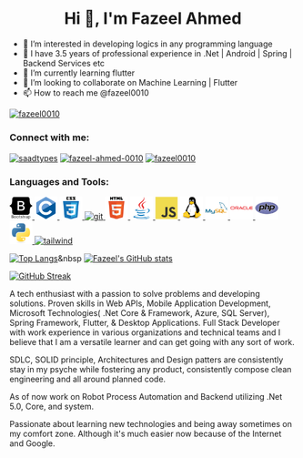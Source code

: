 
<h1 align="center">Hi 👋, I'm Fazeel Ahmed</h1>

- 👀 I’m interested in developing logics in any programming language
- 🌱 I have 3.5 years of professional experience in .Net | Android | Spring | Backend Services etc
- 🌱 I’m currently learning flutter
- 💞️ I’m looking to collaborate on Machine Learning | Flutter
- 📫 How to reach me @fazeel0010

<p align="left"> <a href="https://twitter.com/fazeel0010" target="blank"><img src="https://img.shields.io/twitter/follow/fazeel0010?logo=twitter&style=for-the-badge" alt="fazeel0010" /></a> </p>

<h3 align="left">Connect with me:</h3>
<p align="left">
<a href="https://twitter.com/fazeel0010" target="blank"><img align="center" src="https://raw.githubusercontent.com/rahuldkjain/github-profile-readme-generator/master/src/images/icons/Social/twitter.svg" alt="saadtypes" height="30" width="40" /></a>
<a href="https://linkedin.com/in/fazeel-ahmed-0010" target="blank"><img align="center" src="https://raw.githubusercontent.com/rahuldkjain/github-profile-readme-generator/master/src/images/icons/Social/linked-in-alt.svg" alt="fazeel-ahmed-0010" height="30" width="40" /></a>
<a href="https://instagram.com/fazeel0010" target="blank"><img align="center" src="https://raw.githubusercontent.com/rahuldkjain/github-profile-readme-generator/master/src/images/icons/Social/instagram.svg" alt="fazeel0010" height="30" width="40" /></a>
</p>

<h3 align="left">Languages and Tools:</h3>
<p align="left"> <a href="https://getbootstrap.com" target="_blank" rel="noreferrer"> <img src="https://raw.githubusercontent.com/devicons/devicon/master/icons/bootstrap/bootstrap-plain-wordmark.svg" alt="bootstrap" width="40" height="40"/> </a> <a href="https://www.cprogramming.com/" target="_blank" rel="noreferrer"> <img src="https://raw.githubusercontent.com/devicons/devicon/master/icons/c/c-original.svg" alt="c" width="40" height="40"/> </a> <a href="https://www.w3schools.com/css/" target="_blank" rel="noreferrer"> <img src="https://raw.githubusercontent.com/devicons/devicon/master/icons/css3/css3-original-wordmark.svg" alt="css3" width="40" height="40"/> </a> <a href="https://git-scm.com/" target="_blank" rel="noreferrer"> <img src="https://www.vectorlogo.zone/logos/git-scm/git-scm-icon.svg" alt="git" width="40" height="40"/> </a> <a href="https://www.w3.org/html/" target="_blank" rel="noreferrer"> <img src="https://raw.githubusercontent.com/devicons/devicon/master/icons/html5/html5-original-wordmark.svg" alt="html5" width="40" height="40"/> </a> <a href="https://www.java.com" target="_blank" rel="noreferrer"> <img src="https://raw.githubusercontent.com/devicons/devicon/master/icons/java/java-original.svg" alt="java" width="40" height="40"/> </a> <a href="https://developer.mozilla.org/en-US/docs/Web/JavaScript" target="_blank" rel="noreferrer"> <img src="https://raw.githubusercontent.com/devicons/devicon/master/icons/javascript/javascript-original.svg" alt="javascript" width="40" height="40"/> </a> <a href="https://www.linux.org/" target="_blank" rel="noreferrer"> <img src="https://raw.githubusercontent.com/devicons/devicon/master/icons/linux/linux-original.svg" alt="linux" width="40" height="40"/> </a> <a href="https://www.mysql.com/" target="_blank" rel="noreferrer"> <img src="https://raw.githubusercontent.com/devicons/devicon/master/icons/mysql/mysql-original-wordmark.svg" alt="mysql" width="40" height="40"/> </a> <a href="https://www.oracle.com/" target="_blank" rel="noreferrer"> <img src="https://raw.githubusercontent.com/devicons/devicon/master/icons/oracle/oracle-original.svg" alt="oracle" width="40" height="40"/> </a> <a href="https://www.php.net" target="_blank" rel="noreferrer"> <img src="https://raw.githubusercontent.com/devicons/devicon/master/icons/php/php-original.svg" alt="php" width="40" height="40"/> </a> <a href="https://www.python.org" target="_blank" rel="noreferrer"> <img src="https://raw.githubusercontent.com/devicons/devicon/master/icons/python/python-original.svg" alt="python" width="40" height="40"/> </a> <a href="https://tailwindcss.com/" target="_blank" rel="noreferrer"> <img src="https://www.vectorlogo.zone/logos/tailwindcss/tailwindcss-icon.svg" alt="tailwind" width="40" height="40"/> </a> </p>

[![Top Langs](https://github-readme-stats.vercel.app/api/top-langs/?username=fazeel0010&theme=cobalt&layout=compact)](https://github.com/fazeel0010/github-readme-stats)&nbsp [![Fazeel's GitHub stats](https://github-readme-stats.vercel.app/api?username=fazeel0010&show_icons=true&theme=radical)](https://github.com/fazeel0010/github-readme-stats)

[![GitHub Streak](https://github-readme-streak-stats.herokuapp.com?user=fazeel0010&theme=dracula&border_radius=4.8&date_format=M%20j%5B%2C%20Y%5D)](https://git.io/streak-stats)

A tech enthusiast with a passion to solve problems and developing solutions. Proven skills in Web APIs, Mobile Application Development, Microsoft Technologies( .Net Core & Framework, Azure, SQL Server), Spring Framework, Flutter, & Desktop Applications. Full Stack Developer with work experience in various organizations and technical teams and I believe that I am a versatile learner and can get going with any sort of work.

SDLC, SOLID principle, Architectures and Design patters are consistently stay in my psyche while fostering any product, consistently compose clean engineering and all around planned code.

As of now work on Robot Process Automation and Backend utilizing .Net 5.0, Core, and system.

Passionate about learning new technologies and being away sometimes on my comfort zone. Although it's much easier now because of the Internet and Google.

<!--
**fazeel0010/fazeel0010** is a ✨ _special_ ✨ repository because its `README.md` (this file) appears on your GitHub profile.
Here are some ideas to get you started:
- 🔭 I’m currently working on ...
- 🌱 I’m currently learning ...
- 👯 I’m looking to collaborate on ...
- 🤔 I’m looking for help with ...
- 💬 Ask me about ...
- 📫 How to reach me: ...
- 😄 Pronouns: ...
- ⚡ Fun fact: ...
-->
